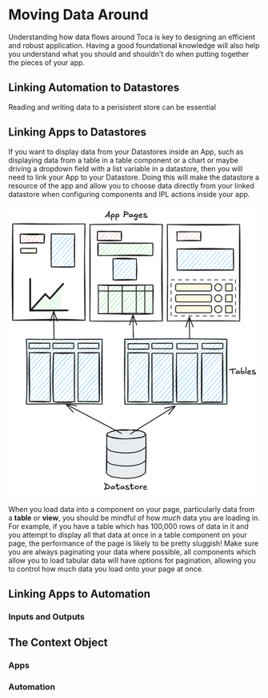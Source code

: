 # Moving Data Around

Understanding how data flows around Toca is key to designing an efficient and robust application. Having a good foundational knowledge will also help you understand what you should and shouldn't do when putting together the pieces of your app.

## Linking Automation to Datastores

Reading and writing data to a perisistent store can be essential


## Linking Apps to Datastores

If you want to display data from your Datastores inside an App, such as displaying data from a table in a table component or a chart or maybe driving a dropdown field with a list variable in a datastore, then you will need to link your App to your Datastore. Doing this will make the datastore a resource of the app and allow you to choose data directly from your linked datastore when configuring components and IPL actions inside your app.

![Apps Linking to Datastore](/src/assets/book/apps_to_datastores.png)

When you load data into a component on your page, particularly data from a **table** or **view**, you should be mindful of how _much_ data you are loading in. For example, if you have a table which has 100,000 rows of data in it and you attempt to display all that data at once in a table component on your page, the performance of the page is likely to be pretty sluggish! Make sure you are always paginating your data where possible, all components which allow you to load tabular data will have options for pagination, allowing you to control how much data you load onto your page at once.


## Linking Apps to Automation

### Inputs and Outputs


## The Context Object

### Apps

### Automation
